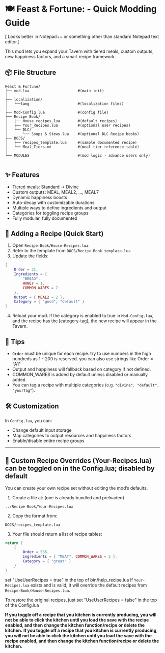 # 🍽️ Feast & Fortune: - Quick Modding Guide
[ Looks better in Notepad++ or something other than standard Notepad text editor.]

This mod lets you expand your Tavern with tiered meals, custom outputs, new happiness factors, and a smart recipe framework.

## 📦 File Structure

```
Feast & Fortune/
├── mod.lua		                 #(main init)
│
├── localization/
│	└──lang      	     		 #(localization files)
│
├── Mod-Config.lua               #(config file)
├── Recipe Book/
│   ├── House_recipes.lua        #(default recipes)
│   ├── Your_Recipes.lua         #(optional user recipes)
│   └── DLC/
│       └── Soups & Stews.lua    #(optional DLC Recipe books)
├── DOCS/
│   ├── recipes_template.lua     #(sample documented recipe)
│   └── Meal_Tiers.md            #(meal tier reference table)
│
└── MODULES						 #(mod logic - advance users only)
	
```

## ✨ Features

- Tiered meals: Standard → Divine
- Custom outputs: MEAL, MEAL2, ..., MEAL7
- Dynamic happiness boosts
- Auto-decay with customizable durations
- Multiple ways to define ingredients and output
- Categories for toggling recipe groups
- Fully modular, fully documented

## 🧰 Adding a Recipe (Quick Start)

1. Open `Recipe-Book/House-Recipes.lua`
2. Refer to the template from `DOCS/Recipe-Book_template.lua`
3. Update the fields:

```lua
{
    Order = 21,
    Ingredients = {
        "BREAD",
        HONEY = 1,
        COMMON_WARES = 2
    },
    Output = { MEAL2 = 2 },
    Category = { "good", "default" }
}
```

4. Reload your mod. If the category is enabled to true in `Mod-Config.lua`, and the recipe has the [category-tag], the new recipe will appear in the Tavern.

## 🧠 Tips

- `Order` must be unique for each recipe. try to use numbers in the high hundreds as 1 - 200 is reserved. you can also use strings like Order = "A1"
- Output and happiness will fallback based on category if not defined.
- COMMON_WARES is added by default unless disabled or manually added.
- You can tag a recipe with multiple categories (e.g. `"divine", "default", "yourTag"`).

## 🛠 Customization

In `Config.lua`, you can:

- Change default input storage
- Map categories to output resources and happiness factors
- Enable/disable entire recipe groups


---

## 🧩 Custom Recipe Overrides (Your-Recipes.lua) can be toggled on in the Config.lua; disabled by default

You can create your own recipe set without editing the mod’s defaults.

1. Create a file at: (one is already bundled and preloaded)
```
../Recipe-Book/Your-Recipes.lua
```

2. Copy the format from:
```
DOCS/recipes_template.lua
```

3. Your file should return a list of recipe tables:
```lua
return {
    {
        Order = 555,
        Ingredients = { "MEAT", COMMON_WARES = 2 },
        Category = { "great" }
    }
}
```
set "UseUserRecipes = true" in the top of bin/help_recipe.lua
If `Your-Recipes.lua` exists and is valid, it will override the default recipes from `Recipe-Book/House-Recipes.lua`.

To restore the original recipes, just set "UseUserRecipes = false" in the top of the Config.lua

**If you toggle off a recipe that you kitchen is currently producing, you will not be able to click the kitchen until you load the save with the recipe enabled, and then change the kitchen function/recipe or delete the kitchen.**
**If you toggle off a recipe that you kitchen is currently producing, you will not be able to click the kitchen until you load the save with the recipe enabled, and then change the kitchen function/recipe or delete the kitchen.**